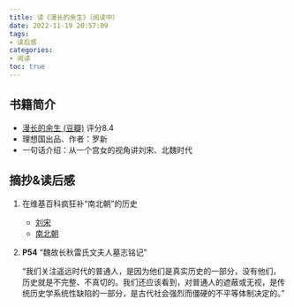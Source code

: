 ```yaml
---
title: 读《漫长的余生》（阅读中）
date: 2022-11-19 20:57:09
tags:
- 读后感
categories: 
- 阅读
toc: true
---
```


## 书籍简介

* [漫长的余生 (豆瓣)](https://book.douban.com/subject/35909188/) 评分8.4
* 理想国出品、作者：罗新
* 一句话介绍：从一个宫女的视角讲刘宋、北魏时代

## 摘抄&读后感

1. 在维基百科疯狂补“南北朝”的历史

	* [刘宋](https://zh.wikipedia.org/wiki/%E5%88%98%E5%AE%8B)
	* [南北朝](https://zh.wikipedia.org/wiki/%E5%8D%97%E5%8C%97%E6%9C%9D)

2. **P54** “魏故长秋雷氏文夫人墓志铭记”

   “我们关注遥远时代的普通人，是因为他们是真实历史的一部分，没有他们，历史就是不完整、不真切的。我们还应该看到，对普通人的遮蔽或无视，是传统历史学系统性缺陷的一部分，是古代社会强烈而僵硬的不平等体制决定的。”